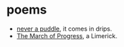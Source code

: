 # poems

* [never a puddle](never-a-puddle), it comes in drips.
* [The March of Progress](the-march-of-progress), a Limerick.
